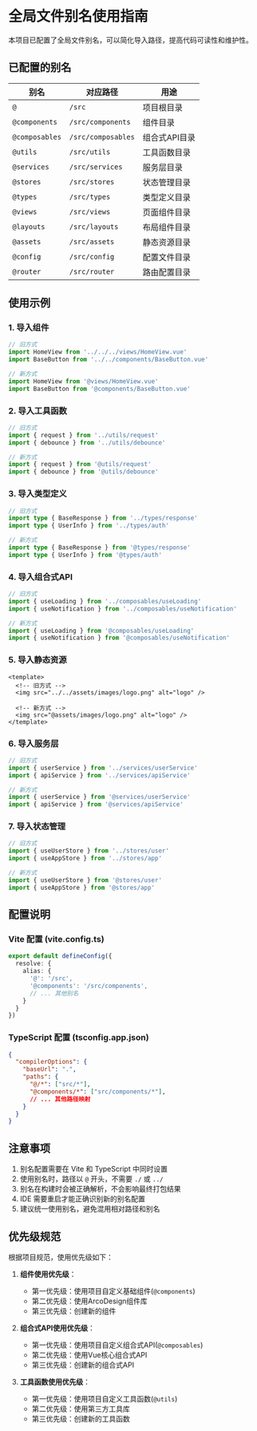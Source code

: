 # 全局文件别名使用指南

本项目已配置了全局文件别名，可以简化导入路径，提高代码可读性和维护性。

## 已配置的别名

| 别名 | 对应路径 | 用途 |
|------|----------|------|
| `@` | `/src` | 项目根目录 |
| `@components` | `/src/components` | 组件目录 |
| `@composables` | `/src/composables` | 组合式API目录 |
| `@utils` | `/src/utils` | 工具函数目录 |
| `@services` | `/src/services` | 服务层目录 |
| `@stores` | `/src/stores` | 状态管理目录 |
| `@types` | `/src/types` | 类型定义目录 |
| `@views` | `/src/views` | 页面组件目录 |
| `@layouts` | `/src/layouts` | 布局组件目录 |
| `@assets` | `/src/assets` | 静态资源目录 |
| `@config` | `/src/config` | 配置文件目录 |
| `@router` | `/src/router` | 路由配置目录 |

## 使用示例

### 1. 导入组件
```typescript
// 旧方式
import HomeView from '../../../views/HomeView.vue'
import BaseButton from '../../components/BaseButton.vue'

// 新方式
import HomeView from '@views/HomeView.vue'
import BaseButton from '@components/BaseButton.vue'
```

### 2. 导入工具函数
```typescript
// 旧方式
import { request } from '../utils/request'
import { debounce } from '../utils/debounce'

// 新方式
import { request } from '@utils/request'
import { debounce } from '@utils/debounce'
```

### 3. 导入类型定义
```typescript
// 旧方式
import type { BaseResponse } from '../types/response'
import type { UserInfo } from '../types/auth'

// 新方式
import type { BaseResponse } from '@types/response'
import type { UserInfo } from '@types/auth'
```

### 4. 导入组合式API
```typescript
// 旧方式
import { useLoading } from '../composables/useLoading'
import { useNotification } from '../composables/useNotification'

// 新方式
import { useLoading } from '@composables/useLoading'
import { useNotification } from '@composables/useNotification'
```

### 5. 导入静态资源
```vue
<template>
  <!-- 旧方式 -->
  <img src="../../assets/images/logo.png" alt="logo" />
  
  <!-- 新方式 -->
  <img src="@assets/images/logo.png" alt="logo" />
</template>
```

### 6. 导入服务层
```typescript
// 旧方式
import { userService } from '../services/userService'
import { apiService } from '../services/apiService'

// 新方式
import { userService } from '@services/userService'
import { apiService } from '@services/apiService'
```

### 7. 导入状态管理
```typescript
// 旧方式
import { useUserStore } from '../stores/user'
import { useAppStore } from '../stores/app'

// 新方式
import { useUserStore } from '@stores/user'
import { useAppStore } from '@stores/app'
```

## 配置说明

### Vite 配置 (vite.config.ts)
```typescript
export default defineConfig({
  resolve: {
    alias: {
      '@': '/src',
      '@components': '/src/components',
      // ... 其他别名
    }
  }
})
```

### TypeScript 配置 (tsconfig.app.json)
```json
{
  "compilerOptions": {
    "baseUrl": ".",
    "paths": {
      "@/*": ["src/*"],
      "@components/*": ["src/components/*"],
      // ... 其他路径映射
    }
  }
}
```

## 注意事项

1. 别名配置需要在 Vite 和 TypeScript 中同时设置
2. 使用别名时，路径以 `@` 开头，不需要 `./` 或 `../`
3. 别名在构建时会被正确解析，不会影响最终打包结果
4. IDE 需要重启才能正确识别新的别名配置
5. 建议统一使用别名，避免混用相对路径和别名

## 优先级规范

根据项目规范，使用优先级如下：

1. **组件使用优先级**：
   - 第一优先级：使用项目自定义基础组件(`@components`)
   - 第二优先级：使用ArcoDesign组件库
   - 第三优先级：创建新的组件

2. **组合式API使用优先级**：
   - 第一优先级：使用项目自定义组合式API(`@composables`)
   - 第二优先级：使用Vue核心组合式API
   - 第三优先级：创建新的组合式API

3. **工具函数使用优先级**：
   - 第一优先级：使用项目自定义工具函数(`@utils`)
   - 第二优先级：使用第三方工具库
   - 第三优先级：创建新的工具函数